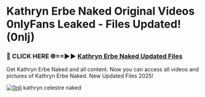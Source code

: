 # Kathryn Erbe Naked Original Videos 0nlyFans Leaked - Files Updated! (0nlj)

<h3>🔴 CLICK HERE 🌐==►► <a href="https://tinyurl.com/yckcrads" rel="nofollow">Kathryn Erbe Naked Updated Files</a></h3>

Get Kathryn Erbe Naked and all content. Now you can access all videos and pictures of Kathryn Erbe Naked. New Updated Files 2025!

[![0nlj](https://i.imgur.com/hpKpOFt.gif)](https://tinyurl.com/yckcrads)
kathryn celestre naked